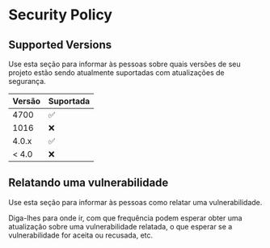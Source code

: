 # Security Policy

## Supported Versions

Use esta seção para informar às pessoas sobre quais versões de seu projeto
estão sendo atualmente suportadas com atualizações de segurança.

| Versão  | Suportada          |
| ------- | ------------------ |
| 4700    | :white_check_mark: |
| 1016    | :x:                |
| 4.0.x   | :white_check_mark: |
| < 4.0   | :x:                |

## Relatando uma vulnerabilidade

Use esta seção para informar às pessoas como relatar uma vulnerabilidade.

Diga-lhes para onde ir, 
com que frequência podem esperar obter uma atualização sobre uma vulnerabilidade relatada,
o que esperar se a vulnerabilidade for aceita ou recusada, etc.
